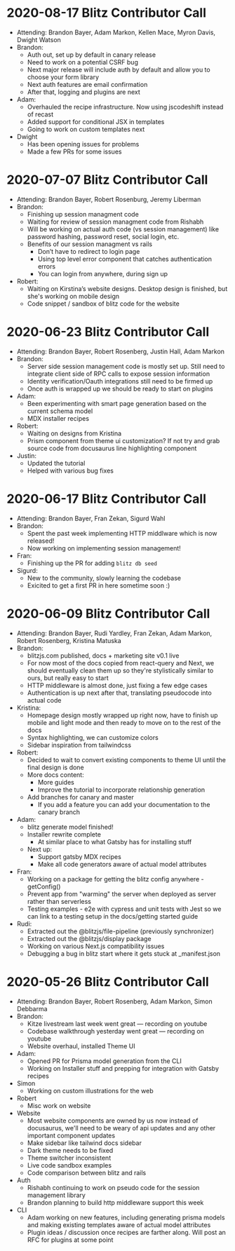 
# 2020-08-17 Blitz Contributor Call

- Attending: Brandon Bayer, Adam Markon, Kellen Mace, Myron Davis, Dwight Watson
- Brandon:
    - Auth out, set up by default in canary release
    - Need to work on a potential CSRF bug
    - Next major release will include auth by default and allow you to choose your form library
    - Next auth features are email confirmation
    - After that, logging and plugins are next
- Adam:
    - Overhauled the recipe infrastructure. Now using jscodeshift instead of recast
    - Added support for conditional JSX in templates
    - Going to work on custom templates next
- Dwight
    - Has been opening issues for problems
    - Made a few PRs for some issues


# 2020-07-07 Blitz Contributor Call

- Attending: Brandon Bayer, Robert Rosenburg, Jeremy Liberman
- Brandon:
  - Finishing up session managment code
  - Waiting for review of session managment code from Rishabh
  - Will be working on actual auth code (vs session management) like password hashing, password reset, social login, etc.
  - Benefits of our session managment vs rails
    - Don’t have to redirect to login page
    - Using top level error component that catches authentication errors
    - You can login from anywhere, during sign up
- Robert:
  - Waiting on Kirstina’s website designs. Desktop design is finished, but she's working on mobile design
  - Code snippet / sandbox of blitz code for the website

# 2020-06-23 Blitz Contributor Call

- Attending: Brandon Bayer, Robert Rosenberg, Justin Hall, Adam Markon
- Brandon:
  - Server side session management code is mostly set up. Still need to integrate client side of RPC calls to expose session information
  - Identity verification/Oauth integrations still need to be firmed up
  - Once auth is wrapped up we should be ready to start on plugins
- Adam:
  - Been experimenting with smart page generation based on the current schema model
  - MDX installer recipes
- Robert:
  - Waiting on designs from Kristina
  - Prism component from theme ui customization? If not try and grab source code from docusaurus line highlighting component
- Justin:
  - Updated the tutorial
  - Helped with various bug fixes

# 2020-06-17 Blitz Contributor Call

- Attending: Brandon Bayer, Fran Zekan, Sigurd Wahl
- Brandon:
  - Spent the past week implementing HTTP middlware which is now released!
  - Now working on implementing session management!
- Fran:
  - Finishing up the PR for adding `blitz db seed`
- Sigurd:
  - New to the community, slowly learning the codebase
  - Exicited to get a first PR in here sometime soon :)

# 2020-06-09 Blitz Contributor Call

- Attending: Brandon Bayer, Rudi Yardley, Fran Zekan, Adam Markon, Robert Rosenberg, Kristina Matuska
- Brandon:
  - blitzjs.com published, docs + marketing site v0.1 live
  - For now most of the docs copied from react-query and Next, we should eventually clean them up so they&#39;re stylistically similar to ours, but really easy to start
  - HTTP middleware is almost done, just fixing a few edge cases
  - Authentication is up next after that, translating pseudocode into actual code
- Kristina:
  - Homepage design mostly wrapped up right now, have to finish up mobile and light mode and then ready to move on to the rest of the docs
  - Syntax highlighting, we can customize colors
  - Sidebar inspiration from tailwindcss
- Robert:
  - Decided to wait to convert existing components to theme UI until the final design is done
  - More docs content:
    - More guides
    - Improve the tutorial to incorporate relationship generation
  - Add branches for canary and master
    - If you add a feature you can add your documentation to the canary branch
- Adam:
  - blitz generate model finished!
  - Installer rewrite complete
    - At similar place to what Gatsby has for installing stuff
  - Next up:
    - Support gatsby MDX recipes
    - Make all code generators aware of actual model attributes
- Fran:
  - Working on a package for getting the blitz config anywhere - getConfig()
  - Prevent app from &quot;warming&quot; the server when deployed as server rather than serverless
  - Testing examples - e2e with cypress and unit tests with Jest so we can link to a testing setup in the docs/getting started guide
- Rudi:
  - Extracted out the @blitzjs/file-pipeline (previously synchronizer)
  - Extracted out the @blitzjs/display package
  - Working on various Next.js compatibility issues
  - Debugging a bug in blitz start where it gets stuck at \_manifest.json

# 2020-05-26 Blitz Contributor Call

- Attending: Brandon Bayer, Robert Rosenberg, Adam Markon, Simon Debbarma
- Brandon:
  - Kitze livestream last week went great — recording on youtube
  - Codebase walkthrough yesterday went great — recording on youtube
  - Website overhaul, installed Theme UI
- Adam:
  - Opened PR for Prisma model generation from the CLI
  - Working on Installer stuff and prepping for integration with Gatsby recipes
- Simon
  - Working on custom illustrations for the web
- Robert
  - Misc work on website
- Website
  - Most website components are owned by us now instead of docusaurus, we&#39;ll need to be weary of api updates and any other important component updates
  - Make sidebar like tailwind docs sidebar
  - Dark theme needs to be fixed
  - Theme switcher inconsistent
  - Live code sandbox examples
  - Code comparison between blitz and rails
- Auth
  - Rishabh continuing to work on pseudo code for the session management library
  - Brandon planning to build http middleware support this week
- CLI
  - Adam working on new features, including generating prisma models and making existing templates aware of actual model attributes
  - Plugin ideas / discussion once recipes are farther along. Will post an RFC for plugins at some point
